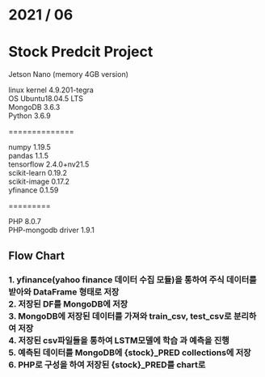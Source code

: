 # 2021 / 06
# Stock Predcit Project

Jetson Nano (memory 4GB version)

linux kernel 4.9.201-tegra <br />
OS Ubuntu18.04.5 LTS <br />
MongoDB 3.6.3 <br />
Python 3.6.9 <br />

==============

numpy 1.19.5 <br />
pandas 1.1.5 <br />
tensorflow 2.4.0+nv21.5 <br />
scikit-learn 0.19.2 <br />
scikit-image 0.17.2 <br />
yfinance 0.1.59 <br />


=========

PHP 8.0.7 <br />
PHP-mongodb driver 1.9.1 <br />

<h2>Flow Chart</h2>
<h3>
  1. yfinance(yahoo finance 데이터 수집 모듈)을 통하여 주식 데이터를 받아와 DataFrame 형태로 저장<br />
  2. 저장된 DF를 MongoDB에 저장<br />
  3. MongoDB에 저장된 데이터를 가져와 train_csv, test_csv로 분리하여 저장<br />
  4. 저장된 csv파일들을 통하여 LSTM모델에 학습 과 예측을 진행<br />
  5. 예측된 데이터를 MongoDB에 {stock}_PRED collections에 저장<br />
  6. PHP로 구성을 하여 저장된 {stock}_PRED를 chart로 <br />
  
</h3>

